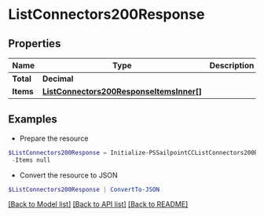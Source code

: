 # ListConnectors200Response
## Properties

Name | Type | Description | Notes
------------ | ------------- | ------------- | -------------
**Total** | **Decimal** |  | [optional] 
**Items** | [**ListConnectors200ResponseItemsInner[]**](ListConnectors200ResponseItemsInner.md) |  | [optional] 

## Examples

- Prepare the resource
```powershell
$ListConnectors200Response = Initialize-PSSailpointCCListConnectors200Response  -Total null `
 -Items null
```

- Convert the resource to JSON
```powershell
$ListConnectors200Response | ConvertTo-JSON
```

[[Back to Model list]](../README.md#documentation-for-models) [[Back to API list]](../README.md#documentation-for-api-endpoints) [[Back to README]](../README.md)

